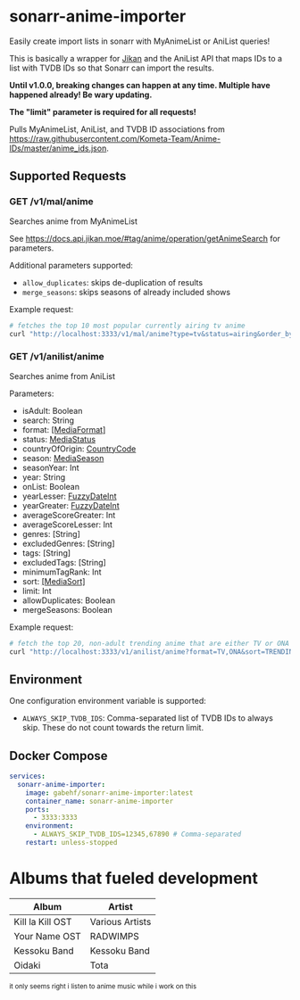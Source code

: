 # sonarr-anime-importer
Easily create import lists in sonarr with MyAnimeList or AniList queries!

This is basically a wrapper for [Jikan](https://jikan.moe) and the AniList API that maps IDs to a list with TVDB IDs so that Sonarr can import the results.

**Until v1.0.0, breaking changes can happen at any time. Multiple have happened already! Be wary updating.**

**The "limit" parameter is required for all requests!**

Pulls MyAnimeList, AniList, and TVDB ID associations from https://raw.githubusercontent.com/Kometa-Team/Anime-IDs/master/anime_ids.json.

## Supported Requests
### GET /v1/mal/anime
Searches anime from MyAnimeList

See https://docs.api.jikan.moe/#tag/anime/operation/getAnimeSearch for parameters.

Additional parameters supported:
- `allow_duplicates`: skips de-duplication of results
- `merge_seasons`: skips seasons of already included shows

Example request:
```bash
# fetches the top 10 most popular currently airing tv anime
curl "http://localhost:3333/v1/mal/anime?type=tv&status=airing&order_by=popularity&sort=asc&limit=10"
```
### GET /v1/anilist/anime
Searches anime from AniList

Parameters:
- isAdult: Boolean
- search: String
- format: [[MediaFormat]](https://studio.apollographql.com/sandbox/schema/reference/enums/MediaFormat)
- status: [MediaStatus](https://studio.apollographql.com/sandbox/schema/reference/enums/MediaStatus)
- countryOfOrigin: [CountryCode](https://studio.apollographql.com/sandbox/schema/reference/scalars/CountryCode)
- season: [MediaSeason](https://studio.apollographql.com/sandbox/schema/reference/enums/MediaSeason)
- seasonYear: Int
- year: String
- onList: Boolean
- yearLesser: [FuzzyDateInt](https://studio.apollographql.com/sandbox/schema/reference/scalars/FuzzyDateInt)
- yearGreater: [FuzzyDateInt](https://studio.apollographql.com/sandbox/schema/reference/scalars/FuzzyDateInt)
- averageScoreGreater: Int
- averageScoreLesser: Int
- genres: [String]
- excludedGenres: [String]
- tags: [String]
- excludedTags: [String]
- minimumTagRank: Int
- sort: [[MediaSort]](https://studio.apollographql.com/sandbox/schema/reference/enums/MediaSort)
- limit: Int
- allowDuplicates: Boolean
- mergeSeasons: Boolean

Example request:
```bash
# fetch the top 20, non-adult trending anime that are either TV or ONA and are made in Japan after 2020
curl "http://localhost:3333/v1/anilist/anime?format=TV,ONA&sort=TRENDING_DESC&isAdult=false&countryOfOrigin=JP&yearGreater=20200000&limit=20"
```

## Environment
One configuration environment variable is supported:
- `ALWAYS_SKIP_TVDB_IDS`: Comma-separated list of TVDB IDs to always skip. These do not count towards the return limit.

## Docker Compose
```yaml
services:
  sonarr-anime-importer:
    image: gabehf/sonarr-anime-importer:latest
    container_name: sonarr-anime-importer
    ports:
      - 3333:3333
    environment:
      - ALWAYS_SKIP_TVDB_IDS=12345,67890 # Comma-separated
    restart: unless-stopped

```

# Albums that fueled development
| Album                   | Artist                          |
|-------------------------|---------------------------------|
| Kill la Kill OST        | Various Artists                 |
| Your Name OST           | RADWIMPS                        |
| Kessoku Band            | Kessoku Band                    |
| Oidaki                  | Tota                            |
<sup>it only seems right i listen to anime music while i work on this</sup>
